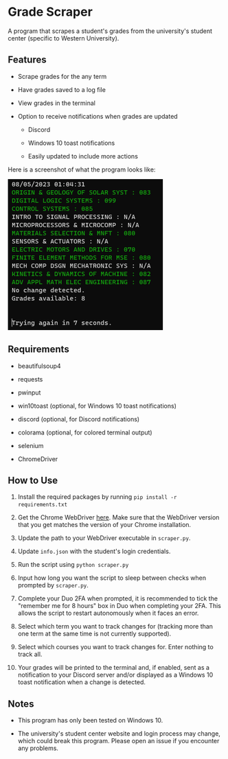 # Grade Scraper

A program that scrapes a student's grades from the university's student center (specific to Western University).

## Features

- Scrape grades for the any term

- Have grades saved to a log file
- View grades in the terminal
- Option to receive notifications when grades are updated

  - Discord

  - Windows 10 toast notifications
  - Easily updated to include more actions

Here is a screenshot of what the program looks like:

![Screenshot of my project](./images/Screenshot_1.png)

## Requirements

- beautifulsoup4

- requests
- pwinput
- win10toast (optional, for Windows 10 toast notifications)
- discord (optional, for Discord notifications)
- colorama (optional, for colored terminal output)
- selenium
- ChromeDriver

## How to Use

1. Install the required packages by running `pip install -r requirements.txt`

2. Get the Chrome WebDriver [here](https://chromedriver.chromium.org/downloads). Make sure that the WebDriver version that you get matches the version of your Chrome installation.

3. Update the path to your WebDriver executable in `scraper.py`.

4. Update `info.json` with the student's login credentials.

5. Run the script using `python scraper.py`

6. Input how long you want the script to sleep between checks when prompted by `scraper.py`.

7. Complete your Duo 2FA when prompted, it is recommended to tick the "remember me for 8 hours" box in Duo when completing your 2FA. This allows the script to restart autonomously when it faces an error.

8. Select which term you want to track changes for (tracking more than one term at the same time is not currently supported).

9. Select which courses you want to track changes for. Enter nothing to track all.

10. Your grades will be printed to the terminal and, if enabled, sent as a notification to your Discord server and/or displayed as a Windows 10 toast notification when a change is detected.

## Notes

- This program has only been tested on Windows 10.

- The university's student center website and login process may change, which could break this program. Please open an issue if you encounter any problems.
